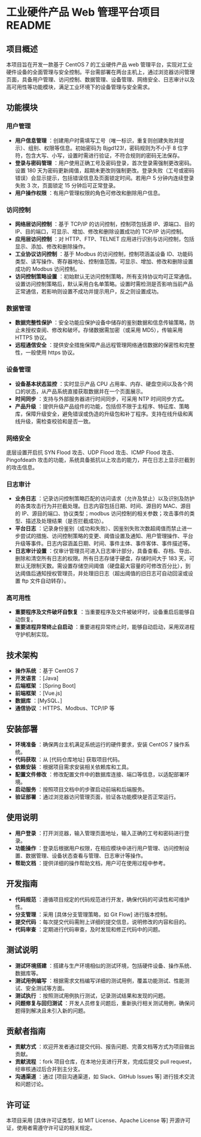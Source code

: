 # 工业硬件产品 Web 管理平台项目 README

## 项目概述

本项目旨在开发一款基于 CentOS 7 的工业硬件产品 web 管理平台，实现对工业硬件设备的全面管理与安全控制。平台需部署在两台主机上，通过浏览器访问管理页面，具备用户管理、访问控制、数据管理、设备管理、网络安全、日志审计以及高可用性等功能模块，满足工业环境下的设备管理与安全需求。

## 功能模块

### 用户管理

* **用户信息管理** ：创建用户时需填写工号（唯一标识，重复则创建失败并提示）、组别、权限等信息。初始密码为 Bjgd123!，密码规则为不小于 8 位字符，包含大写、小写，设置时需进行验证，不符合规则的密码无法保存。
* **登录与密码管理** ：用户使用正确工号及密码登录，首次登录需强制更改密码。设置 180 天为密码更新阈值，超期未更改则强制更改。登录失败（工号或密码错误）会显示提示，包括错误信息及页面锁定时间。若用户 5 分钟内连续登录失败 3 次，页面锁定 15 分钟后可正常登录。
* **用户操作权限** ：有用户管理权限的角色可修改和删除用户信息。

### 访问控制

* **网络层访问控制** ：基于 TCP/IP 的访问控制，控制项包括源 IP、源端口、目的 IP、目的端口，可显示、增加、修改和删除设置成功的 TCP/IP 访问控制。
* **应用层访问控制** ：对 HTTP、FTP、TELNET 应用进行识别与访问控制，包括显示、添加、修改和删除操作。
* **工业协议访问控制** ：基于 Modbus 的访问控制，控制项涵盖设备 ID、功能码类型、读写操作、寄存器地址、控制值范围，可显示、增加、修改和删除设置成功的 Modbus 访问控制。
* **访问控制策略设置** ：初始默认无访问控制策略，所有支持协议均可正常通信。设置访问控制策略后，默认采用白名单策略。设置时需检测是否影响当前产品正常通信，若影响则设置不成功并提示用户，反之则设置成功。

### 数据管理

* **数据完整性保护** ：安全功能应保护设备中储存的鉴别数据和信息传输策略，防止未授权查阅、修改和破坏。存储数据需加密（或采用 MD5），传输采用 HTTPS 协议。
* **远程通信安全** ：提供安全措施保障产品远程管理网络通信数据的保密性和完整性，一般使用 https 协议。

### 设备管理

* **设备基本状态监控** ：实时显示产品 CPU 占用率、内存、硬盘空间以及各个网口的状态，从产品系统直接获取数据并在一个页面展示。
* **时间同步** ：支持与外部服务器进行时间同步，可采用 NTP 时间同步方式。
* **产品升级** ：提供升级产品组件的功能，包括但不限于主程序、特征库、策略库，保障升级安全，避免错误或伪造的升级包和补丁程序。支持在线升级和离线升级，需检查校验和是否一致。

### 网络安全

底层设置开启抗 SYN Flood 攻击、UDP Flood 攻击、ICMP Flood 攻击、Pingofdeath 攻击的功能，系统具备抵抗以上攻击的能力，并在日志上显示拦截到的攻击信息。

### 日志审计

* **业务日志** ：记录访问控制策略匹配的访问请求（允许及禁止）以及识别及防护的各类攻击行为并拦截处理。日志内容包括日期、时间、源目的 MAC、源目的 IP、源目的端口、协议类型；modbus 访问控制的相关参数；攻击事件的类型、描述及处理结果（是否拦截成功）。
* **平台日志** ：记录身份鉴别（成功和失败）、因鉴别失败次数超阈值而禁止进一步尝试的措施、访问控制策略的变更、阈值设置及通知、用户管理操作、平台升级等事件。日志内容涵盖日期、时间、事件主体、事件客体、事件描述等。
* **日志审计设置** ：仅审计管理员可进入日志审计部分，具备查看、存档、导出、删除和清空所有日志的权限。所有日志存储于硬盘，存储时间大于 183 天，可默认无限制天数。需设置存储空间阈值（硬盘最大容量的可修改百分比），到达阈值后通知授权管理员，并处理旧日志（超出阈值的旧日志可自动回滚或设置 ftp 文件自动转存）。

### 高可用性

* **重要程序及文件破坏自恢复** ：当重要程序及文件被破坏时，设备重启后能够自动恢复。
* **重要进程异常终止自启动** ：重要进程异常终止时，能够自动启动，采用双进程守护机制实现。

## 技术架构

* **操作系统** ：基于 CentOS 7
* **开发语言** ：[Java]
* **后端框架** ：[Spring Boot]
* **前端框架** ：[Vue.js]
* **数据库** ：[MySQL、]
* **通信协议** ：HTTPS、Modbus、TCP/IP 等

## 安装部署

* **环境准备** ：确保两台主机满足系统运行的硬件要求，安装 CentOS 7 操作系统。
* **代码获取** ：从 [代码仓库地址] 获取项目代码。
* **依赖安装** ：根据项目需求安装相关依赖库和工具。
* **配置文件修改** ：修改配置文件中的数据库连接、端口等信息，以适配部署环境。
* **启动服务** ：按照项目文档中的步骤启动前端和后端服务。
* **验证部署** ：通过浏览器访问管理页面，验证各功能模块是否正常运行。

## 使用说明

* **用户登录** ：打开浏览器，输入管理页面地址，输入正确的工号和密码进行登录。
* **功能操作** ：登录后根据用户权限，在相应模块中进行用户管理、访问控制设置、数据管理、设备状态查看与管理、日志审计等操作。
* **帮助文档** ：提供详细的操作帮助文档，用户可在使用过程中参考。

## 开发指南

* **代码规范** ：遵循项目规定的代码规范进行开发，确保代码的可读性和可维护性。
* **分支管理** ：采用 [具体分支管理策略，如 Git Flow] 进行版本控制。
* **提交代码** ：每次提交代码需附上详细的提交信息，说明修改的内容和目的。
* **代码审查** ：定期进行代码审查，及时发现和修正代码中的问题。

## 测试说明

* **测试环境搭建** ：搭建与生产环境相似的测试环境，包括硬件设备、操作系统、数据库等。
* **测试用例编写** ：根据需求文档编写详细的测试用例，覆盖功能测试、性能测试、安全测试等方面。
* **测试执行** ：按照测试用例执行测试，记录测试结果和发现的问题。
* **问题修复与回归测试** ：开发人员修复问题后，重新执行相关测试用例，确保问题得到解决且未引入新的问题。

## 贡献者指南

* **贡献方式** ：欢迎开发者通过提交代码、报告问题、完善文档等方式为项目做出贡献。
* **贡献流程** ：fork 项目仓库，在本地分支进行开发，完成后提交 pull request，经审核通过后合并到主分支。
* **沟通渠道** ：通过 [项目沟通渠道，如 Slack、GitHub Issues 等] 进行技术交流和问题讨论。

## 许可证

本项目采用 [具体许可证类型，如 MIT License、Apache License 等] 开源许可证，使用者需遵守许可证的相关规定。
